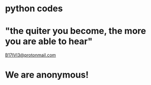 # python codes

# "the quiter you become, the more you are able to hear"
B17IVI3@protonmail.com
# We are anonymous!

